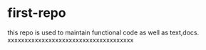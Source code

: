 # first-repo
this repo is used to maintain functional code as well as text,docs.
xxxxxxxxxxxxxxxxxxxxxxxxxxxxxxxxxxxxx
